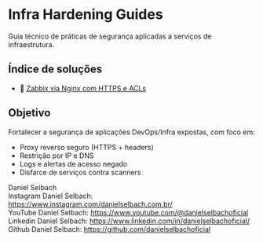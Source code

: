 # Infra Hardening Guides

Guia técnico de práticas de segurança aplicadas a serviços de infraestrutura.

## Índice de soluções

- 🔐 [Zabbix via Nginx com HTTPS e ACLs](https://github.com/danielselbachoficial/infra-hardening-guides/blob/main/zabbix-nginx/zabbix-nginx-hardening.md)

## Objetivo

Fortalecer a segurança de aplicações DevOps/Infra expostas, com foco em:

- Proxy reverso seguro (HTTPS + headers)
- Restrição por IP e DNS
- Logs e alertas de acesso negado
- Disfarce de serviços contra scanners

Daniel Selbach<br>
Instagram Daniel Selbach: https://www.instagram.com/danielselbach.com.br/<br>
YouTube Daniel Selbach: https://www.youtube.com/@danielselbachoficial<br>
Linkedin Daniel Selbach: https://www.linkedin.com/in/danielselbachoficial/<br>
Github Daniel Selbach: https://github.com/danielselbachoficial<br>
